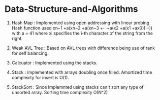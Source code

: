 # Data-Structure-and-Algorithms
 
 1) Hash Map : 
 Implemented using open addressing with linear probing. Hash function used
  xn−1 +a(xn−2 +a(xn−3 +···+a(x2 +a(x1 +ax0))···)) with a = 41
  where xi specifies the i-th character of the string from the right.
 
 2) Weak AVL Tree : 
 Based on AVL trees with difference being use of rank for self balancing.
 
 3) Calcuator : 
 Implemented using the stacks.
 
 4) Stack : 
 Implemented with arrays doubling once filled. Amortized time complexity for insert is O(1).
 
 5) StackSort : 
 Since Implemnted using stacks can't sort any type of unsorted array. Sorting time complexity O(N^2)
